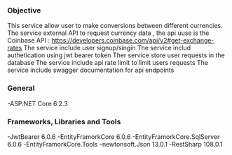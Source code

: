### Objective

This service allow user to make conversions between different currencies.
The service  external API to request currency data , the api uuse is the Coinbase API : https://developers.coinbase.com/api/v2#get-exchange-rates
The service include user signup/singin 
The service includ authetication using jwt bearer token
Ther service store user requests in the database
The service include api rate limit to limit users requests
The service include swagger documentation for api endpoints



### General

-ASP.NET Core 6.2.3

### Frameworks, Libraries and Tools


-JwtBearer 6.0.6
-EntityFramorkCore 6.0.6
-EntityFramorkCore.SqlServer 6.0.6
-EntityFramorkCore.Tools
-newtonsoft.Json 13.0.1
-RestSharp 108.0.1

